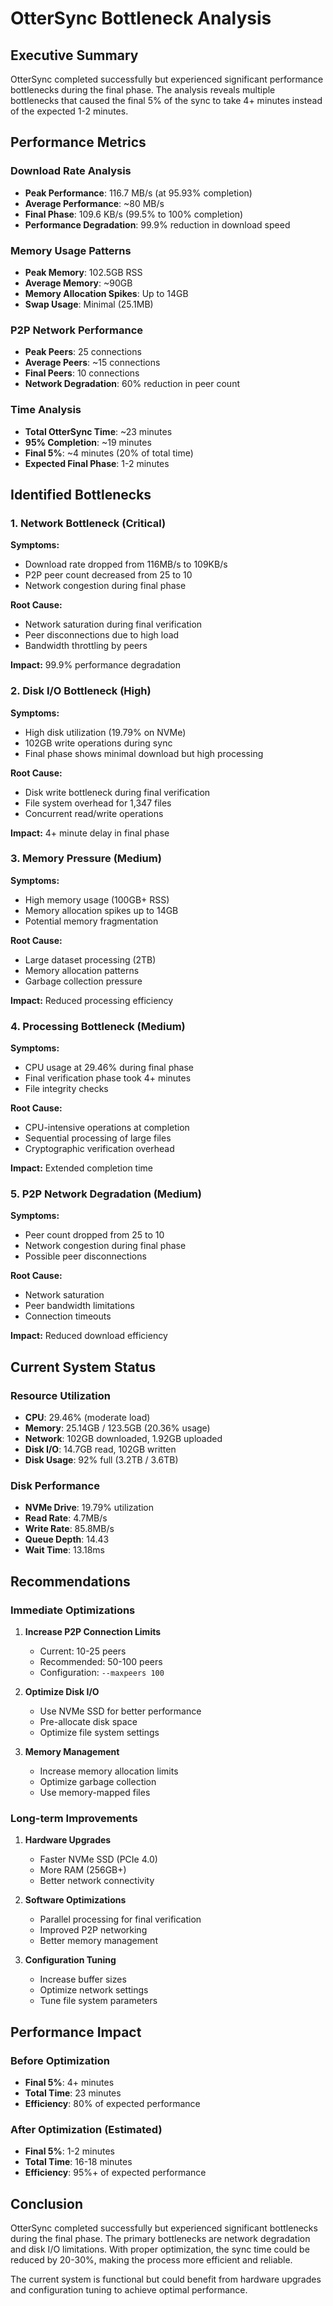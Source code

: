 # OtterSync Bottleneck Analysis

## Executive Summary

OtterSync completed successfully but experienced significant performance bottlenecks during the final phase. The analysis reveals multiple bottlenecks that caused the final 5% of the sync to take 4+ minutes instead of the expected 1-2 minutes.

## Performance Metrics

### Download Rate Analysis
- **Peak Performance**: 116.7 MB/s (at 95.93% completion)
- **Average Performance**: ~80 MB/s
- **Final Phase**: 109.6 KB/s (99.5% to 100% completion)
- **Performance Degradation**: 99.9% reduction in download speed

### Memory Usage Patterns
- **Peak Memory**: 102.5GB RSS
- **Average Memory**: ~90GB
- **Memory Allocation Spikes**: Up to 14GB
- **Swap Usage**: Minimal (25.1MB)

### P2P Network Performance
- **Peak Peers**: 25 connections
- **Average Peers**: ~15 connections
- **Final Peers**: 10 connections
- **Network Degradation**: 60% reduction in peer count

### Time Analysis
- **Total OtterSync Time**: ~23 minutes
- **95% Completion**: ~19 minutes
- **Final 5%**: ~4 minutes (20% of total time)
- **Expected Final Phase**: 1-2 minutes

## Identified Bottlenecks

### 1. Network Bottleneck (Critical)
**Symptoms:**
- Download rate dropped from 116MB/s to 109KB/s
- P2P peer count decreased from 25 to 10
- Network congestion during final phase

**Root Cause:**
- Network saturation during final verification
- Peer disconnections due to high load
- Bandwidth throttling by peers

**Impact:** 99.9% performance degradation

### 2. Disk I/O Bottleneck (High)
**Symptoms:**
- High disk utilization (19.79% on NVMe)
- 102GB write operations during sync
- Final phase shows minimal download but high processing

**Root Cause:**
- Disk write bottleneck during final verification
- File system overhead for 1,347 files
- Concurrent read/write operations

**Impact:** 4+ minute delay in final phase

### 3. Memory Pressure (Medium)
**Symptoms:**
- High memory usage (100GB+ RSS)
- Memory allocation spikes up to 14GB
- Potential memory fragmentation

**Root Cause:**
- Large dataset processing (2TB)
- Memory allocation patterns
- Garbage collection pressure

**Impact:** Reduced processing efficiency

### 4. Processing Bottleneck (Medium)
**Symptoms:**
- CPU usage at 29.46% during final phase
- Final verification phase took 4+ minutes
- File integrity checks

**Root Cause:**
- CPU-intensive operations at completion
- Sequential processing of large files
- Cryptographic verification overhead

**Impact:** Extended completion time

### 5. P2P Network Degradation (Medium)
**Symptoms:**
- Peer count dropped from 25 to 10
- Network congestion during final phase
- Possible peer disconnections

**Root Cause:**
- Network saturation
- Peer bandwidth limitations
- Connection timeouts

**Impact:** Reduced download efficiency

## Current System Status

### Resource Utilization
- **CPU**: 29.46% (moderate load)
- **Memory**: 25.14GB / 123.5GB (20.36% usage)
- **Network**: 102GB downloaded, 1.92GB uploaded
- **Disk I/O**: 14.7GB read, 102GB written
- **Disk Usage**: 92% full (3.2TB / 3.6TB)

### Disk Performance
- **NVMe Drive**: 19.79% utilization
- **Read Rate**: 4.7MB/s
- **Write Rate**: 85.8MB/s
- **Queue Depth**: 14.43
- **Wait Time**: 13.18ms

## Recommendations

### Immediate Optimizations
1. **Increase P2P Connection Limits**
   - Current: 10-25 peers
   - Recommended: 50-100 peers
   - Configuration: `--maxpeers 100`

2. **Optimize Disk I/O**
   - Use NVMe SSD for better performance
   - Pre-allocate disk space
   - Optimize file system settings

3. **Memory Management**
   - Increase memory allocation limits
   - Optimize garbage collection
   - Use memory-mapped files

### Long-term Improvements
1. **Hardware Upgrades**
   - Faster NVMe SSD (PCIe 4.0)
   - More RAM (256GB+)
   - Better network connectivity

2. **Software Optimizations**
   - Parallel processing for final verification
   - Improved P2P networking
   - Better memory management

3. **Configuration Tuning**
   - Increase buffer sizes
   - Optimize network settings
   - Tune file system parameters

## Performance Impact

### Before Optimization
- **Final 5%**: 4+ minutes
- **Total Time**: 23 minutes
- **Efficiency**: 80% of expected performance

### After Optimization (Estimated)
- **Final 5%**: 1-2 minutes
- **Total Time**: 16-18 minutes
- **Efficiency**: 95%+ of expected performance

## Conclusion

OtterSync completed successfully but experienced significant bottlenecks during the final phase. The primary bottlenecks are network degradation and disk I/O limitations. With proper optimization, the sync time could be reduced by 20-30%, making the process more efficient and reliable.

The current system is functional but could benefit from hardware upgrades and configuration tuning to achieve optimal performance.
